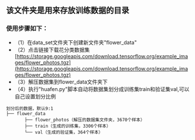 ## 该文件夹是用来存放训练数据的目录
### 使用步骤如下：
* （1）在data_set文件夹下创建新文件夹"flower_data"
* （2）点击链接下载花分类数据集 [https://storage.googleapis.com/download.tensorflow.org/example_images/flower_photos.tgz](https://storage.googleapis.com/download.tensorflow.org/example_images/flower_photos.tgz)
* （3）解压数据集到flower_data文件夹下
* （4）执行"huafen.py"脚本自动将数据集划分成训练集train和验证集val,可以自己设置划分比例    

```
划分后的数据，默认9:1
├── flower_data   
       ├── flower_photos（解压的数据集文件夹，3670个样本）  
       ├── train（生成的训练集，3306个样本）  
       └── val（生成的验证集，364个样本） 
```
